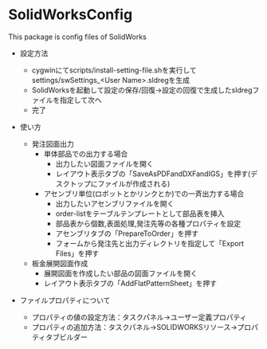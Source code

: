 # SolidWorksConfig
This package is config files of SolidWorks

- 設定方法
  - cygwinにてscripts/install-setting-file.shを実行してsettings/swSettings_\<User Name\>.sldregを生成
  - SolidWorksを起動して設定の保存/回復→設定の回復で生成したsldregファイルを指定して次へ
  - 完了

- 使い方
  - 発注図面出力
    - 単体部品での出力する場合
      - 出力したい図面ファイルを開く
      - レイアウト表示タブの「SaveAsPDFandDXFandIGS」を押す(デスクトップにファイルが作成される)
    - アセンブリ単位(ロボットとかリンクとか)での一斉出力する場合
      - 出力したいアセンブリファイルを開く
      - order-listをテーブルテンプレートとして部品表を挿入
      - 部品表から個数,表面処理,発注先等の各種プロパティを設定
      - アセンブリタブの「PrepareToOrder」を押す
      - フォームから発注先と出力ディレクトリを指定して「Export Files」を押す
  - 板金展開図面作成
    - 展開図面を作成したい部品の図面ファイルを開く
    - レイアウト表示タブの「AddFlatPatternSheet」を押す

- ファイルプロパティについて
  - プロパティの値の設定方法：タスクパネル->ユーザー定義プロパティ
  - プロパティの追加方法：タスクパネル->SOLIDWORKSリソース->プロパティタブビルダー
